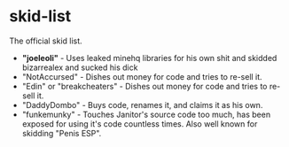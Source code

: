 # skid-list
The official skid list.

* **"joeleoli"** - Uses leaked minehq libraries for his own shit and skidded bizarrealex and sucked his dick 
* "NotAccursed" - Dishes out money for code and tries to re-sell it.
* "Edin" or "breakcheaters" - Dishes out money for code and tries to re-sell it.
* "DaddyDombo" - Buys code, renames it, and claims it as his own.
* "funkemunky" - Touches Janitor's source code too much, has been exposed for using it's code countless times. Also well known for skidding "Penis ESP".
